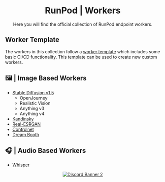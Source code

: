 <div align="center">
<h1>RunPod | Workers</h1>


Here you will find the official collection of RunPod endpoint workers.
</div>

## Worker Template

The workers in this collection follow a [worker template](https://github.com/runpod-workers/worker-template) which includes some basic CI/CD functionality. This template can be used to create new custom workers.

## 🖼️ | Image Based Workers

- [Stable Diffusion v1.5](https://github.com/runpod-workers/worker-stable_diffusion_v1)
  - OpenJourney
  - Realistic Vision
  - Anything v3
  - Anything v4
- [Kandinsky](https://github.com/runpod-workers/worker-kandinsky)
- [Real-ESRGAN](https://github.com/runpod-workers/worker-esrgan)
- [Controlnet](https://github.com/runpod-workers/worker-controlnet)
- [Dream Booth](https://github.com/runpod-workers/worker-dreambooth)

## 🎧 | Audio Based Workers

- [Whisper](https://github.com/runpod-workers/worker-whisper)

<div align="center">

<a target="_blank" href="https://discord.gg/pJ3P2DbUUq">![Discord Banner 2](https://discordapp.com/api/guilds/912829806415085598/widget.png?style=banner2)</a>

</div>
